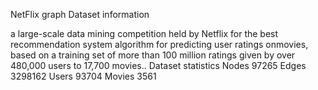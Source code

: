 NetFlix graph
Dataset information

a large-scale data mining competition held by Netflix for the best recommendation system algorithm for predicting user ratings onmovies, based on a training set of more than 100 million ratings given by over 480,000 users to 17,700 movies..
Dataset statistics
Nodes   97265
Edges   3298162
Users   93704
Movies  3561